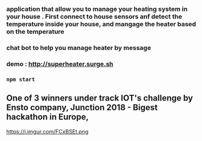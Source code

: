 ### application that allow you to manage your heating system in your house . First connect to house sensors anf detect the temperature inside your house, and mangage the heater based on the temperature
### chat bot to help you manage heater by message

### demo : http://superheater.surge.sh

### `npm start`

## One of 3 winners under track IOT's challenge by Ensto company, Junction 2018 - Bigest hackathon in Europe,

https://i.imgur.com/FCxBSEt.png
